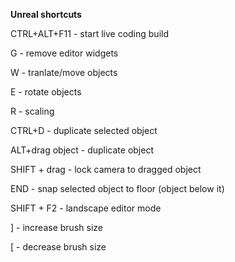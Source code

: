 **Unreal shortcuts**

CTRL+ALT+F11 - start live coding build

G - remove editor widgets

W - tranlate/move objects

E - rotate objects

R - scaling

CTRL+D - duplicate selected object

ALT+drag object - duplicate object

SHIFT + drag - lock camera to dragged object

END - snap selected object to floor (object below it)

SHIFT + F2 - landscape editor mode

] - increase brush size

[ - decrease brush size

